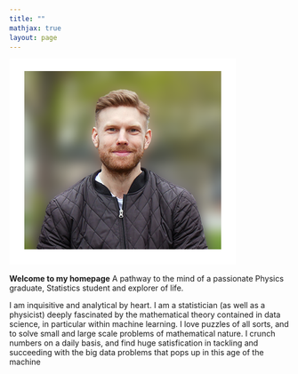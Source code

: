 ```yaml
---
title: ""
mathjax: true
layout: page
---
```

![Alt Picture Text](/assets/mig.png)

**Welcome to my homepage**
A pathway to the mind of a passionate Physics graduate, Statistics student and explorer   of life.

I am inquisitive and analytical by heart. I am a statistician (as well as a physicist)
deeply fascinated by the mathematical theory contained in data science, in
particular within machine learning. I love puzzles of all sorts, and to solve
small and large scale problems of mathematical nature. I crunch numbers on a daily basis,
and find huge satisfication in tackling and succeeding with the big data
problems that pops up in this age of the machine
